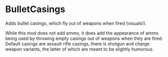 # BulletCasings
Adds bullet casings, which fly out of weapons when fired (visuals!).
	
While this mod does not add ammo, it does add the appearance of ammo being used by throwing empty casings out of weapons when they are fired. Default casings are assault rifle casings, there is shotgun and charge weapon variants, the latter of which are meant to be slightly humorous.
